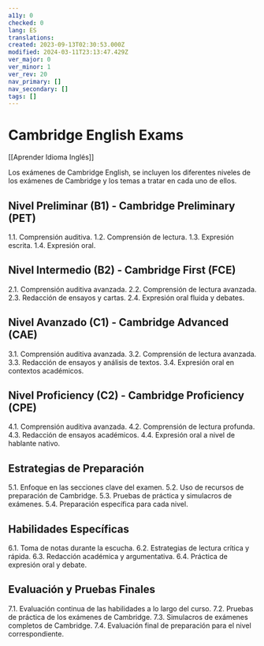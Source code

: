 ```yaml
---
a11y: 0
checked: 0
lang: ES
translations: 
created: 2023-09-13T02:30:53.000Z
modified: 2024-03-11T23:13:47.429Z
ver_major: 0
ver_minor: 1
ver_rev: 20
nav_primary: []
nav_secondary: []
tags: []
---
```

# Cambridge English Exams

[[Aprender Idioma Inglés]]

Los exámenes de Cambridge English, se incluyen los diferentes niveles de los exámenes de Cambridge y los temas a tratar en cada uno de ellos.

## Nivel Preliminar (B1) - Cambridge Preliminary (PET)

1.1. Comprensión auditiva.
1.2. Comprensión de lectura.
1.3. Expresión escrita.
1.4. Expresión oral.

## Nivel Intermedio (B2) - Cambridge First (FCE)

2.1. Comprensión auditiva avanzada.
2.2. Comprensión de lectura avanzada.
2.3. Redacción de ensayos y cartas.
2.4. Expresión oral fluida y debates.

## Nivel Avanzado (C1) - Cambridge Advanced (CAE)

3.1. Comprensión auditiva avanzada.
3.2. Comprensión de lectura avanzada.
3.3. Redacción de ensayos y análisis de textos.
3.4. Expresión oral en contextos académicos.

## Nivel Proficiency (C2) - Cambridge Proficiency (CPE)

4.1. Comprensión auditiva avanzada.
4.2. Comprensión de lectura profunda.
4.3. Redacción de ensayos académicos.
4.4. Expresión oral a nivel de hablante nativo.

## Estrategias de Preparación

5.1. Enfoque en las secciones clave del examen.
5.2. Uso de recursos de preparación de Cambridge.
5.3. Pruebas de práctica y simulacros de exámenes.
5.4. Preparación específica para cada nivel.

## Habilidades Específicas

6.1. Toma de notas durante la escucha.
6.2. Estrategias de lectura crítica y rápida.
6.3. Redacción académica y argumentativa.
6.4. Práctica de expresión oral y debate.

## Evaluación y Pruebas Finales

7.1. Evaluación continua de las habilidades a lo largo del curso.
7.2. Pruebas de práctica de los exámenes de Cambridge.
7.3. Simulacros de exámenes completos de Cambridge.
7.4. Evaluación final de preparación para el nivel correspondiente.


